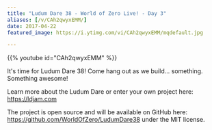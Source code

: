 ```yaml
---
title: "Ludum Dare 38 - World of Zero Live! - Day 3"
aliases: [/v/CAh2qwyxEMM/]
date: 2017-04-22
featured_image: https://i.ytimg.com/vi/CAh2qwyxEMM/mqdefault.jpg

---
```


{{% youtube id="CAh2qwyxEMM" %}}

It's time for Ludum Dare 38! Come hang out as we build... something. Something awesome!

Learn more about the Ludum Dare or enter your own project here: https://ldjam.com

The project is open source and will be available on GitHub here: https://github.com/WorldOfZero/LudumDare38 under the MIT license.